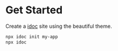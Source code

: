 # Get Started

Create a [idoc](https://github.com/jaywcjlove/idoc) site using the beautiful theme.

```bash
npx idoc init my-app
npx idoc
```

<!--idoc:config:
layout: home.ejs
-->